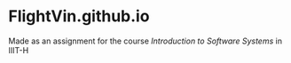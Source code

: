 # FlightVin.github.io

Made as an assignment for the course <i> Introduction to Software Systems </i> in IIIT-H